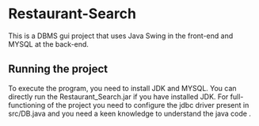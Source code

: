# Restaurant-Search
This is a DBMS gui project that uses Java Swing in the front-end and MYSQL at the back-end.
## Running the project
To execute the program, you need to install JDK and MYSQL.
You can directly run the Restaurant_Search.jar if you have installed JDK.
For full-functioning of the project you need to configure the jdbc driver present in src/DB.java
and you need a keen knowledge to understand the java code .

